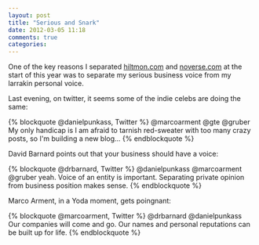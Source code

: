 ```yaml
---
layout: post
title: "Serious and Snark"
date: 2012-03-05 11:18
comments: true
categories: 
---
```


One of the key reasons I separated [hiltmon.com](http://hiltmon.com) and [noverse.com](http://www.noverse.com) at the start of this year was to separate my serious business voice from my larrakin personal voice.

Last evening, on twitter, it seems some of the indie celebs are doing the same:

{% blockquote @danielpunkass, Twitter %}
@marcoarment @gte @gruber My only handicap is I am afraid to tarnish red-sweater with too many crazy posts, so I'm building a new blog...
{% endblockquote %}

David Barnard points out that your business should have a voice:

{% blockquote @drbarnard, Twitter %}
@danielpunkass @marcoarment @gruber yeah. Voice of an entity is important. Separating private opinion from business position makes sense.
{% endblockquote %}

Marco Arment, in a Yoda moment, gets poingnant:

{% blockquote @marcoarment, Twitter %}
@drbarnard @danielpunkass Our companies will come and go. Our names and personal reputations can be built up for life.
{% endblockquote %}

